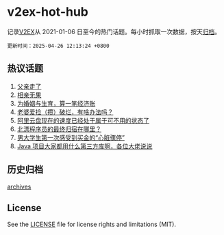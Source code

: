 # v2ex-hot-hub

 记录[V2EX](https://www.v2ex.com/)从 2021-01-06 日至今的热门话题。每小时抓取一次数据，按天[归档](archives)。

`更新时间：2025-04-26 12:13:24 +0800`

## 热议话题

1. [父亲走了](https://www.v2ex.com/t/1128071)
1. [相亲无果](https://www.v2ex.com/t/1128014)
1. [为婚姻与生育，算一笔经济账](https://www.v2ex.com/t/1128002)
1. [老婆爱捡（攒）破烂，有啥办法吗？](https://www.v2ex.com/t/1128134)
1. [阿里云盘现在的速度已经处于属于可不用的状态了](https://www.v2ex.com/t/1128027)
1. [北漂程序员的最终归宿在哪里？](https://www.v2ex.com/t/1128010)
1. [男大学生第一次感受到买金的“心脏骤停”](https://www.v2ex.com/t/1128003)
1. [Java 项目大家都用什么第三方库啊，各位大佬说说](https://www.v2ex.com/t/1128005)

## 历史归档

[archives](archives)

## License

See the [LICENSE](LICENSE) file for license rights and limitations (MIT).
